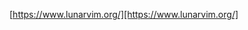 [https://www.lunarvim.org/][https://www.lunarvim.org/]

<br />

<img alt="" src="https://github.com/0xb0b1/dotfiles/blob/main/.config/lvim/2022-11-28-154326_1920x1080_scrot.png" />
